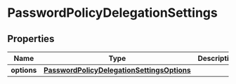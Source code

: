 

# PasswordPolicyDelegationSettings


## Properties

| Name | Type | Description | Notes |
|------------ | ------------- | ------------- | -------------|
|**options** | [**PasswordPolicyDelegationSettingsOptions**](PasswordPolicyDelegationSettingsOptions.md) |  |  [optional] |



